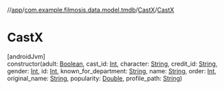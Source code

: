 //[app](../../../index.md)/[com.example.filmosis.data.model.tmdb](../index.md)/[CastX](index.md)/[CastX](-cast-x.md)

# CastX

[androidJvm]\
constructor(adult: [Boolean](https://kotlinlang.org/api/latest/jvm/stdlib/kotlin/-boolean/index.html), cast_id: [Int](https://kotlinlang.org/api/latest/jvm/stdlib/kotlin/-int/index.html), character: [String](https://kotlinlang.org/api/latest/jvm/stdlib/kotlin/-string/index.html), credit_id: [String](https://kotlinlang.org/api/latest/jvm/stdlib/kotlin/-string/index.html), gender: [Int](https://kotlinlang.org/api/latest/jvm/stdlib/kotlin/-int/index.html), id: [Int](https://kotlinlang.org/api/latest/jvm/stdlib/kotlin/-int/index.html), known_for_department: [String](https://kotlinlang.org/api/latest/jvm/stdlib/kotlin/-string/index.html), name: [String](https://kotlinlang.org/api/latest/jvm/stdlib/kotlin/-string/index.html), order: [Int](https://kotlinlang.org/api/latest/jvm/stdlib/kotlin/-int/index.html), original_name: [String](https://kotlinlang.org/api/latest/jvm/stdlib/kotlin/-string/index.html), popularity: [Double](https://kotlinlang.org/api/latest/jvm/stdlib/kotlin/-double/index.html), profile_path: [String](https://kotlinlang.org/api/latest/jvm/stdlib/kotlin/-string/index.html))
